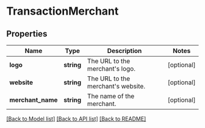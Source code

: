 # TransactionMerchant

## Properties
Name | Type | Description | Notes
------------ | ------------- | ------------- | -------------
**logo** | **string** | The URL to the merchant&#x27;s logo. | [optional] 
**website** | **string** | The URL to the merchant&#x27;s website. | [optional] 
**merchant_name** | **string** | The name of the merchant. | [optional] 

[[Back to Model list]](../../README.md#documentation-for-models) [[Back to API list]](../../README.md#documentation-for-api-endpoints) [[Back to README]](../../README.md)

